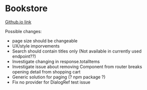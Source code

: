 # Bookstore

[Github.io link](https://vinczedani.github.io/bookstore)

Possible changes:
- page size should be changeable
- UX/style imporvements
- Search should contain titles only (Not available in currently used endpoint??)
- Investigate changing in response.totalItems
- Investigate issue about removing Component from router breaks opening detail from shopping cart
- Generic solution for paging (? npm package ?)
- Fix no provider for DialogRef test issue
